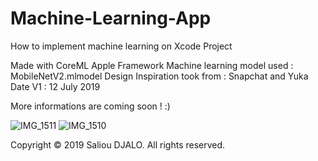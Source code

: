 # Machine-Learning-App
How to implement machine learning on Xcode Project

Made with CoreML Apple Framework
Machine learning model used : MobileNetV2.mlmodel
Design Inspiration took from : Snapchat and Yuka
Date V1 : 12 July 2019 

More informations are coming soon ! :)

![IMG_1511](https://user-images.githubusercontent.com/46055179/61126440-775f0180-a4bd-11e9-8caf-c3ccbb20b81a.PNG)
![IMG_1510](https://user-images.githubusercontent.com/46055179/61126438-775f0180-a4bd-11e9-953c-589cfacbd040.PNG)

Copyright © 2019 Saliou DJALO. All rights reserved.
